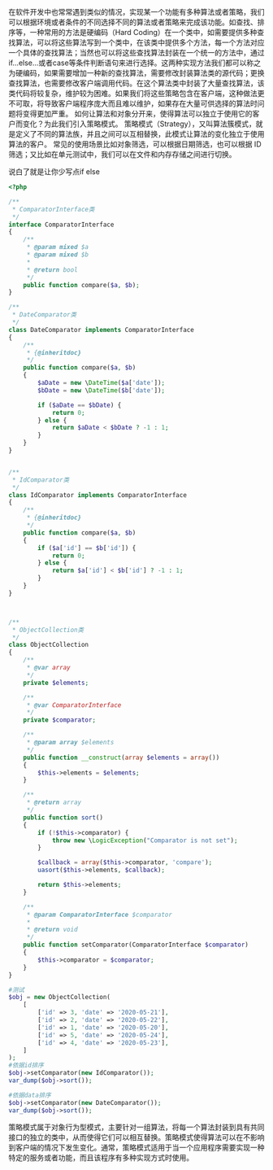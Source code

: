 在软件开发中也常常遇到类似的情况，实现某一个功能有多种算法或者策略，我们可以根据环境或者条件的不同选择不同的算法或者策略来完成该功能。如查找、排序等，一种常用的方法是硬编码（Hard Coding）在一个类中，如需要提供多种查找算法，可以将这些算法写到一个类中，在该类中提供多个方法，每一个方法对应一个具体的查找算法；当然也可以将这些查找算法封装在一个统一的方法中，通过if…else…或者case等条件判断语句来进行选择。这两种实现方法我们都可以称之为硬编码，如果需要增加一种新的查找算法，需要修改封装算法类的源代码；更换查找算法，也需要修改客户端调用代码。在这个算法类中封装了大量查找算法，该类代码将较复杂，维护较为困难。如果我们将这些策略包含在客户端，这种做法更不可取，将导致客户端程序庞大而且难以维护，如果存在大量可供选择的算法时问题将变得更加严重。 如何让算法和对象分开来，使得算法可以独立于使用它的客户而变化？为此我们引入策略模式。 策略模式（Strategy），又叫算法簇模式，就是定义了不同的算法族，并且之间可以互相替换，此模式让算法的变化独立于使用算法的客户。 常见的使用场景比如对象筛选，可以根据日期筛选，也可以根据 ID 筛选；又比如在单元测试中，我们可以在文件和内存存储之间进行切换。

说白了就是让你少写点if else

```php
<?php

/**
 * ComparatorInterface类
 */
interface ComparatorInterface
{
    /**
     * @param mixed $a
     * @param mixed $b
     *
     * @return bool
     */
    public function compare($a, $b);
}

/**
 * DateComparator类
 */
class DateComparator implements ComparatorInterface
{
    /**
     * {@inheritdoc}
     */
    public function compare($a, $b)
    {
        $aDate = new \DateTime($a['date']);
        $bDate = new \DateTime($b['date']);

        if ($aDate == $bDate) {
            return 0;
        } else {
            return $aDate < $bDate ? -1 : 1;
        }
    }
}


/**
 * IdComparator类
 */
class IdComparator implements ComparatorInterface
{
    /**
     * {@inheritdoc}
     */
    public function compare($a, $b)
    {
        if ($a['id'] == $b['id']) {
            return 0;
        } else {
            return $a['id'] < $b['id'] ? -1 : 1;
        }
    }
}



/**
 * ObjectCollection类
 */
class ObjectCollection
{
    /**
     * @var array
     */
    private $elements;

    /**
     * @var ComparatorInterface
     */
    private $comparator;

    /**
     * @param array $elements
     */
    public function __construct(array $elements = array())
    {
        $this->elements = $elements;
    }

    /**
     * @return array
     */
    public function sort()
    {
        if (!$this->comparator) {
            throw new \LogicException("Comparator is not set");
        }

        $callback = array($this->comparator, 'compare');
        uasort($this->elements, $callback);

        return $this->elements;
    }

    /**
     * @param ComparatorInterface $comparator
     *
     * @return void
     */
    public function setComparator(ComparatorInterface $comparator)
    {
        $this->comparator = $comparator;
    }
}

#测试
$obj = new ObjectCollection(
    [
        ['id' => 3, 'date' => '2020-05-21'],
        ['id' => 2, 'date' => '2020-05-22'],
        ['id' => 1, 'date' => '2020-05-20'],
        ['id' => 5, 'date' => '2020-05-24'],
        ['id' => 4, 'date' => '2020-05-23'],
    ]
);
#依据id排序
$obj->setComparator(new IdComparator());
var_dump($obj->sort());

#依据data排序
$obj->setComparator(new DateComparator());
var_dump($obj->sort());
```

策略模式属于对象行为型模式，主要针对一组算法，将每一个算法封装到具有共同接口的独立的类中，从而使得它们可以相互替换。策略模式使得算法可以在不影响到客户端的情况下发生变化。通常，策略模式适用于当一个应用程序需要实现一种特定的服务或者功能，而且该程序有多种实现方式时使用。
